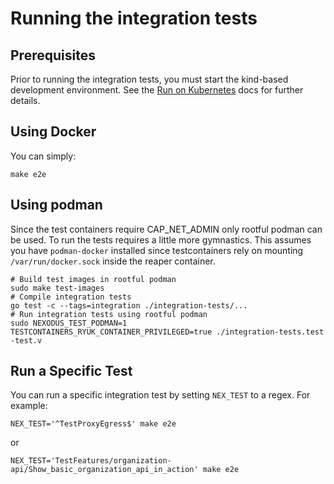 # Running the integration tests

## Prerequisites

Prior to running the integration tests, you must start the kind-based development environment. See the [Run on Kubernetes](../deployment/nexodus-service.md#run-on-kubernetes) docs for further details.

## Using Docker

You can simply:

```console
make e2e
```

## Using podman

Since the test containers require CAP_NET_ADMIN only rootful podman can be used.
To run the tests requires a little more gymnastics.
This assumes you have `podman-docker` installed since testcontainers rely on mounting `/var/run/docker.sock` inside the reaper container.

```console
# Build test images in rootful podman
sudo make test-images
# Compile integration tests
go test -c --tags=integration ./integration-tests/...
# Run integration tests using rootful podman
sudo NEXODUS_TEST_PODMAN=1 TESTCONTAINERS_RYUK_CONTAINER_PRIVILEGED=true ./integration-tests.test -test.v
```

## Run a Specific Test

You can run a specific integration test by setting `NEX_TEST` to a regex. For example:

```console
NEX_TEST='^TestProxyEgress$' make e2e
```

or

```console
NEX_TEST='TestFeatures/organization-api/Show_basic_organization_api_in_action' make e2e
```
